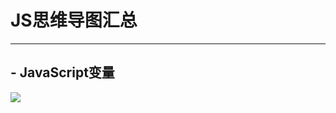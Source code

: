 # JS思维导图汇总
-----------------------------

 ##  - JavaScript变量

![](http://images.cnitblog.com/blog/608782/201409/031424088288890.gif)
